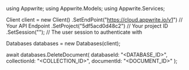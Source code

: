 using Appwrite;
using Appwrite.Models;
using Appwrite.Services;

Client client = new Client()
    .SetEndPoint("https://cloud.appwrite.io/v1") // Your API Endpoint
    .SetProject("5df5acd0d48c2") // Your project ID
    .SetSession(""); // The user session to authenticate with

Databases databases = new Databases(client);

await databases.DeleteDocument(
    databaseId: "<DATABASE_ID>",
    collectionId: "<COLLECTION_ID>",
    documentId: "<DOCUMENT_ID>"
);